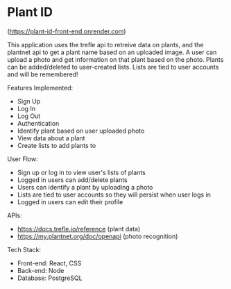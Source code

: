 # Plant ID

(https://plant-id-front-end.onrender.com)

This application uses the trefle api to retreive data on plants, and the plantnet api to get a plant name based on an uploaded image. A user can upload a photo and get information on that plant based on the photo. Plants can be added/deleted to user-created lists. Lists are tied to user accounts and will be remembered!

Features Implemented:

- Sign Up
- Log In
- Log Out
- Authentication
- Identify plant based on user uploaded photo
- View data about a plant
- Create lists to add plants to

User Flow:

- Sign up or log in to view user's lists of plants
- Logged in users can add/delete plants
- Users can identify a plant by uploading a photo
- Lists are tied to user accounts so they will persist when user logs in
- Logged in users can edit their profile

APIs:

- https://docs.trefle.io/reference (plant data)
- https://my.plantnet.org/doc/openapi (photo recognition)

Tech Stack:

- Front-end: React, CSS
- Back-end: Node
- Database: PostgreSQL
